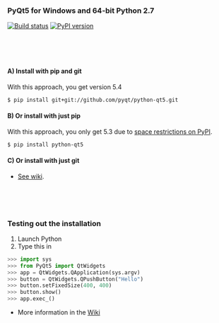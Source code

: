 ### PyQt5 for Windows and 64-bit Python 2.7

[![Build status](https://ci.appveyor.com/api/projects/status/wfp7ximk4janf9yj?svg=true)](https://ci.appveyor.com/project/mottosso/python-qt5) [![PyPI version][pypi]][pypi_repo]

<br>
<br>
<br>

#### A) Install with pip and git

With this approach, you get version 5.4

```bash
$ pip install git+git://github.com/pyqt/python-qt5.git
```

#### B) Or install with just pip

With this approach, you only get 5.3 due to [space restrictions on PyPI](https://github.com/pyqt/python-qt5/issues/7).

```bash
$ pip install python-qt5
```

#### C) Or install with just git

- [See wiki](https://github.com/pyqt/python-qt5/wiki/Installation).

<br>
<br>
<br>

### Testing out the installation

1. Launch Python
2. Type this in

  ```python
>>> import sys
>>> from PyQt5 import QtWidgets
>>> app = QtWidgets.QApplication(sys.argv)
>>> button = QtWidgets.QPushButton("Hello")
>>> button.setFixedSize(400, 400)
>>> button.show()
>>> app.exec_()
```

- More information in the [Wiki](https://github.com/pyqt/python-qt5/wiki)

[travis]: https://travis-ci.org/pyqt/python-qt5.svg?branch=master
[travis_repo]: https://travis-ci.org/pyqt/python-qt5
[pypi]: https://badge.fury.io/py/python-qt5.svg
[pypi_repo]: http://badge.fury.io/py/python-qt5
[redist]: http://www.microsoft.com/en-us/download/details.aspx?id=40784
[mail]: mailto:marcus@abstractfactory.io
